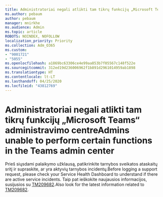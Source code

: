 ```yaml
---
title: Administratoriai negali atlikti tam tikrų funkcijų „Microsoft Teams“ administravimo centre
ms.author: pebaum
author: pebaum
manager: mnirkhe
ms.audience: Admin
ms.topic: article
ROBOTS: NOINDEX, NOFOLLOW
localization_priority: Priority
ms.collection: Adm_O365
ms.custom:
- "9001721"
- "5055"
ms.openlocfilehash: a1869bc63306ce4e99aa853b7f05567c148f522e
ms.sourcegitcommit: 312ed19d236006962f1b891d2961014959ab1898
ms.translationtype: HT
ms.contentlocale: lt-LT
ms.lasthandoff: 04/25/2020
ms.locfileid: "43812769"
---
```

# <a name="admins-unable-to-perform-certain-functions-in-the-teams-admin-center"></a><span data-ttu-id="fa863-102">Administratoriai negali atlikti tam tikrų funkcijų „Microsoft Teams“ administravimo centre</span><span class="sxs-lookup"><span data-stu-id="fa863-102">Admins unable to perform certain functions in the Teams admin center</span></span>

<span data-ttu-id="fa863-103">Prieš siųsdami palaikymo užklausą, patikrinkite tarnybos sveikatos ataskaitų sritį ir supraskite, ar yra aktyvių tarnybos incidentų.</span><span class="sxs-lookup"><span data-stu-id="fa863-103">Before logging a support request, please check your Service Health Dashboard to understand if there are active service incidents.</span></span> <span data-ttu-id="fa863-104">Taip pat ieškokite naujausios informacijos, susijusios su [TM209682](https://admin.microsoft.com/AdminPortal/Home/#/servicehealth?eventid=TM209682).</span><span class="sxs-lookup"><span data-stu-id="fa863-104">Also look for the latest information related to [TM209682](https://admin.microsoft.com/AdminPortal/Home/#/servicehealth?eventid=TM209682).</span></span>
